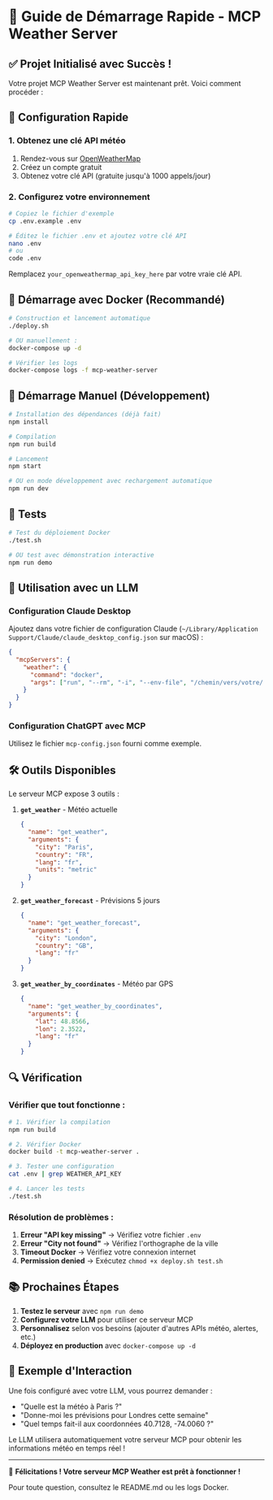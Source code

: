 # 🚀 Guide de Démarrage Rapide - MCP Weather Server

## ✅ Projet Initialisé avec Succès !

Votre projet MCP Weather Server est maintenant prêt. Voici comment procéder :

## 🔧 Configuration Rapide

### 1. Obtenez une clé API météo

1. Rendez-vous sur [OpenWeatherMap](https://openweathermap.org/api)
2. Créez un compte gratuit
3. Obtenez votre clé API (gratuite jusqu'à 1000 appels/jour)

### 2. Configurez votre environnement

```bash
# Copiez le fichier d'exemple
cp .env.example .env

# Éditez le fichier .env et ajoutez votre clé API
nano .env
# ou
code .env
```

Remplacez `your_openweathermap_api_key_here` par votre vraie clé API.

## 🐳 Démarrage avec Docker (Recommandé)

```bash
# Construction et lancement automatique
./deploy.sh

# OU manuellement :
docker-compose up -d

# Vérifier les logs
docker-compose logs -f mcp-weather-server
```

## 🔧 Démarrage Manuel (Développement)

```bash
# Installation des dépendances (déjà fait)
npm install

# Compilation
npm run build

# Lancement
npm start

# OU en mode développement avec rechargement automatique
npm run dev
```

## 🧪 Tests

```bash
# Test du déploiement Docker
./test.sh

# OU test avec démonstration interactive
npm run demo
```

## 📡 Utilisation avec un LLM

### Configuration Claude Desktop

Ajoutez dans votre fichier de configuration Claude (`~/Library/Application Support/Claude/claude_desktop_config.json` sur macOS) :

```json
{
  "mcpServers": {
    "weather": {
      "command": "docker",
      "args": ["run", "--rm", "-i", "--env-file", "/chemin/vers/votre/.env", "mcp-weather-server"]
    }
  }
}
```

### Configuration ChatGPT avec MCP

Utilisez le fichier `mcp-config.json` fourni comme exemple.

## 🛠️ Outils Disponibles

Le serveur MCP expose 3 outils :

1. **`get_weather`** - Météo actuelle
   ```json
   {
     "name": "get_weather",
     "arguments": {
       "city": "Paris",
       "country": "FR",
       "lang": "fr",
       "units": "metric"
     }
   }
   ```

2. **`get_weather_forecast`** - Prévisions 5 jours
   ```json
   {
     "name": "get_weather_forecast", 
     "arguments": {
       "city": "London",
       "country": "GB",
       "lang": "fr"
     }
   }
   ```

3. **`get_weather_by_coordinates`** - Météo par GPS
   ```json
   {
     "name": "get_weather_by_coordinates",
     "arguments": {
       "lat": 48.8566,
       "lon": 2.3522,
       "lang": "fr"
     }
   }
   ```

## 🔍 Vérification

### Vérifier que tout fonctionne :

```bash
# 1. Vérifier la compilation
npm run build

# 2. Vérifier Docker
docker build -t mcp-weather-server .

# 3. Tester une configuration
cat .env | grep WEATHER_API_KEY

# 4. Lancer les tests
./test.sh
```

### Résolution de problèmes :

1. **Erreur "API key missing"** → Vérifiez votre fichier `.env`
2. **Erreur "City not found"** → Vérifiez l'orthographe de la ville
3. **Timeout Docker** → Vérifiez votre connexion internet
4. **Permission denied** → Exécutez `chmod +x deploy.sh test.sh`

## 📚 Prochaines Étapes

1. **Testez le serveur** avec `npm run demo`
2. **Configurez votre LLM** pour utiliser ce serveur MCP
3. **Personnalisez** selon vos besoins (ajouter d'autres APIs météo, alertes, etc.)
4. **Déployez en production** avec `docker-compose up -d`

## 🎯 Exemple d'Interaction

Une fois configuré avec votre LLM, vous pourrez demander :

- "Quelle est la météo à Paris ?"
- "Donne-moi les prévisions pour Londres cette semaine"
- "Quel temps fait-il aux coordonnées 40.7128, -74.0060 ?"

Le LLM utilisera automatiquement votre serveur MCP pour obtenir les informations météo en temps réel !

---

🎉 **Félicitations ! Votre serveur MCP Weather est prêt à fonctionner !**

Pour toute question, consultez le README.md ou les logs Docker.
